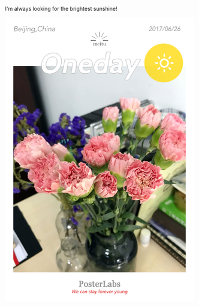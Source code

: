 I'm always looking for the brightest sunshine!

![Carnation](https://raw.githubusercontent.com/joshua19881228/my_blogs/master/Life_Discovery/Little_Things/figures/20170626.jpg "Carnation =480")
